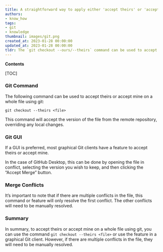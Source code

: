 ```yaml
---
title: A straightforward way to apply either 'accept theirs' or 'accept mine' to an entire file with git
authors:
- know_how
tags:
- git
- knowledge
thumbnail: images/git.png
created_at: 2023-01-28 00:00:00
updated_at: 2023-01-28 00:00:00
tldr: The `git checkout --ours/--theirs` command can be used to accept either one`s changes on a whole file.
---
```


**Contents**

[TOC]

### Git Command

The following command can be used to accept theirs or accept mine on a whole file using git:

`git checkout --theirs <file>`

This command will accept the version of the file from the remote repository, overriding any local changes.

### Git GUI

If a GUI is preferred, most graphical Git clients have a feature to accept theirs or accept mine.

In the case of GitHub Desktop, this can be done by opening the file in conflict, selecting the version you wish to keep, and then clicking the “Accept Merge” button.

### Merge Conflicts

It’s important to note that if there are multiple conflicts in the file, this command or feature will only resolve the first conflict. The other conflicts will need to be manually resolved.

### Summary

In summary, to accept theirs or accept mine on a whole file using git, you can use the command `git checkout --theirs <file>` or use the feature in a graphical Git client. However, if there are multiple conflicts in the file, they will need to be manually resolved.
